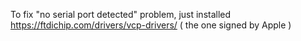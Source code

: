 To fix "no serial port detected" problem, just installed https://ftdichip.com/drivers/vcp-drivers/  ( the one signed by Apple ) 
